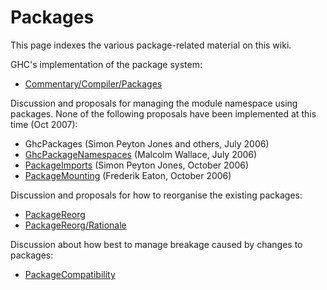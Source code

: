 # Packages



This page indexes the various package-related material on this wiki.



GHC's implementation of the package system:


- [Commentary/Compiler/Packages](commentary/compiler/packages)


Discussion and proposals for managing the module namespace using packages.  None of the following proposals have been implemented at this time (Oct 2007):


- GhcPackages (Simon Peyton Jones and others, July 2006)
- [GhcPackageNamespaces](ghc-package-namespaces) (Malcolm Wallace, July 2006)
- [PackageImports](package-imports) (Simon Peyton Jones, October 2006)
- [PackageMounting](package-mounting) (Frederik Eaton, October 2006)


Discussion and proposals for how to reorganise the existing packages:


- [PackageReorg](package-reorg)
- [PackageReorg/Rationale](package-reorg/rationale)


Discussion about how best to manage breakage caused by changes to packages:


- [PackageCompatibility](package-compatibility)
